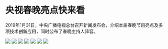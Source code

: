 # 央视春晚亮点快来看
2019年1月31日，中央广播电视总台召开新闻发布会，介绍本届春晚节目亮点及多项技术创新应用，同时公布了春晚主持人阵容。

![](https://ws1.sinaimg.cn/large/007gTPK8gy1fzuf2vjd13j30ka0bo761.jpg)
![](https://ws2.sinaimg.cn/large/007gTPK8gy1fzuf3ra8akj30ka0m8tc9.jpg)
![](https://ws3.sinaimg.cn/large/007gTPK8gy1fzuf48xkg8j30ka0rsjv9.jpg)
![](https://ws1.sinaimg.cn/large/007gTPK8gy1fzuf4mjlf8j30ka0rswi8.jpg)
![](https://ws3.sinaimg.cn/large/007gTPK8gy1fzuf4v4jlfj30ka0rsaei.jpg)
![](https://ws1.sinaimg.cn/large/007gTPK8gy1fzuf543r52j30ka0rsn2b.jpg)
![](https://ws2.sinaimg.cn/large/007gTPK8gy1fzuf69ml0nj30ka0c5jsx.jpg)
